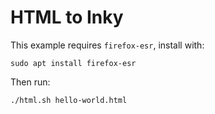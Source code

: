 # HTML to Inky

This example requires `firefox-esr`, install with:

```
sudo apt install firefox-esr
```

Then run:

```
./html.sh hello-world.html
```

